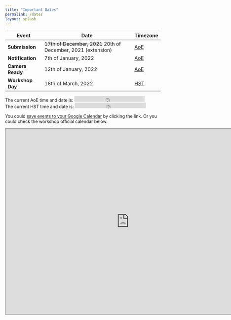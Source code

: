 ```yaml
---
title: "Important Dates"
permalink: /dates
layout: splash
---
```


| Event            | Date                   | Timezone                                                  |
|------------------|------------------------|-----------------------------------------------------------|
| **Submission**   | ~~17th of December, 2021~~ 20th of December, 2021 (extension) | [AoE](https://www.timeanddate.com/time/zones/aoe)         |
| **Notification** | 7th of January, 2022   | [AoE](https://www.timeanddate.com/time/zones/aoe)         |
| **Camera Ready** | 12th of January, 2022  | [AoE](https://www.timeanddate.com/time/zones/aoe)         |
| **Workshop Day** | 18th of March, 2022    | [HST](https://www.timeanddate.com/time/zone/usa/honolulu) |

<p>The current AoE time and date is:
<iframe src="https://free.timeanddate.com/clock/i81ly82o/n3399/ahl/avb/tt0/tw0/tm1/ts1/ta1" frameborder="0" width="228" height="18"></iframe>
<br/>The current HST time and date is:
<iframe src="https://free.timeanddate.com/clock/i81ly82o/n103/ahl/avb/tt0/tw0/tm1/ts1/ta1" frameborder="0" width="230" height="18"></iframe>
</p>

You could [save events to your Google Calendar](https://calendar.google.com/calendar/u/0?cid=aDQ3dGEza2xwbzIzbjI2NGlvdG1nZWI1ZTRAZ3JvdXAuY2FsZW5kYXIuZ29vZ2xlLmNvbQ) by clicking the link.
Or you could check the workshop official calendar below.

<iframe src="https://calendar.google.com/calendar/embed?height=600&wkst=2&bgcolor=%23ffffff&ctz=Europe%2FBudapest&showPrint=0&showCalendars=0&mode=AGENDA&src=aDQ3dGEza2xwbzIzbjI2NGlvdG1nZWI1ZTRAZ3JvdXAuY2FsZW5kYXIuZ29vZ2xlLmNvbQ&color=%23C0CA33" style="border:solid 1px #777" width="800" height="600" frameborder="0" scrolling="no"></iframe>
